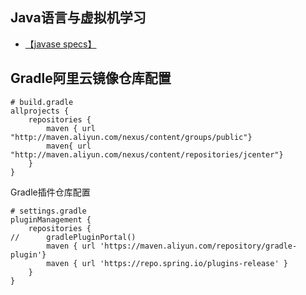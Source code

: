 ## Java语言与虚拟机学习
+ [【javase specs】](https://docs.oracle.com/javase/specs/index.html)

## Gradle阿里云镜像仓库配置
```
# build.gradle
allprojects {
	repositories {
		maven { url "http://maven.aliyun.com/nexus/content/groups/public"}
		maven{ url "http://maven.aliyun.com/nexus/content/repositories/jcenter"}
	}
}
```
Gradle插件仓库配置
```
# settings.gradle
pluginManagement {
	repositories {
//		gradlePluginPortal()
		maven { url 'https://maven.aliyun.com/repository/gradle-plugin'}
		maven { url 'https://repo.spring.io/plugins-release' }
	}
}
```
